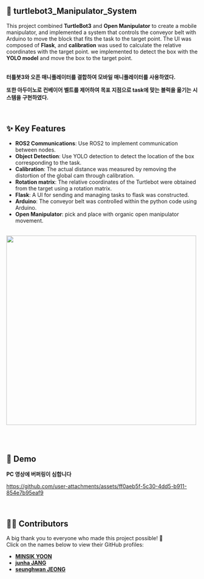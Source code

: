## 🐢 turtlebot3_Manipulator_System

This project combined **TurtleBot3** and **Open Manipulator** to create a mobile manipulator, and implemented a system that controls the conveyor belt with Arduino to move the block that fits the task to the target point. The UI was composed of **Flask**, and **calibration** was used to calculate the relative coordinates with the target point. we implemented to detect the box with the **YOLO model** and move the box to the target point.

<br>**터틀봇3와 오픈 매니퓰레이터를 결합하여 모바일 매니퓰레이터를 사용하였다.**

**또한 아두이노로 컨베이어 벨트를 제어하여 목표 지점으로 task에 맞는 블럭을 옮기는 시스템을 구현하였다.**

<br>

## ✨ Key Features

- **ROS2 Communications**: Use ROS2 to implement communication between nodes.
- **Object Detection**: Use YOLO detection to detect the location of the box corresponding to the task.
- **Calibration**: The actual distance was measured by removing the distortion of the global cam through calibration.
- **Rotation matrix**: The relative coordinates of the Turtlebot were obtained from the target using a rotation matrix.
- **Flask**: A UI for sending and managing tasks to flask was constructed.
- **Arduino**: The conveyor belt was controlled within the python code using Arduino.
- **Open Manipulator**: pick and place with organic open manipulator movement.

<br>

<img src="https://github.com/user-attachments/assets/1da9bb16-d437-4663-bfaf-968b3b31e8ea" width=500>

<br><br>

## 🎥 Demo

**PC 영상에 버퍼링이 심합니다**

https://github.com/user-attachments/assets/ff0aeb5f-5c30-4dd5-b911-854e7b95eaf9

<br>

## 👨‍💻 Contributors
A big thank you to everyone who made this project possible! 🎉  
Click on the names below to view their GitHub profiles:

- [**MINSIK YOON**](https://github.com/yms0606)  
- [**junha JANG**](https://github.com/zzangzzun)  
- [**seunghwan JEONG**](https://github.com/JSeungHwan)

